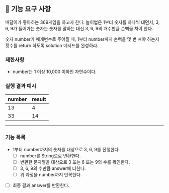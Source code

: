 ## 🚀 기능 요구 사항

배달이가 좋아하는 369게임을 하고자 한다. 놀이법은 1부터 숫자를 하나씩 대면서, 3, 6, 9가 들어가는 숫자는 숫자를 말하는 대신 3, 6, 9의 개수만큼 손뼉을 쳐야 한다.

숫자 number가 매개변수로 주어질 때, 1부터 number까지 손뼉을 몇 번 쳐야 하는지 횟수를 return 하도록 solution 메서드를 완성하라.

### 제한사항

- number는 1 이상 10,000 이하인 자연수이다.

### 실행 결과 예시

| number | result |
| --- | --- |
| 13 | 4 |
| 33 | 14 |

---

### 기능 목록
- 1부터 number까지의 숫자를 대상으로 3, 6, 9를 진행한다.
  - [ ] number를 String으로 변환한다.
  - [ ] 변환한 문자열을 대상으로 3 또는 6 또는 9의 수를 확인한다.
  - [ ] 3, 6, 9의 수만큼 answer에 더한다.
  - [ ] 위 과정을 number까지 반복한다.
- [ ] 최종 결과 answer를 반환한다.

